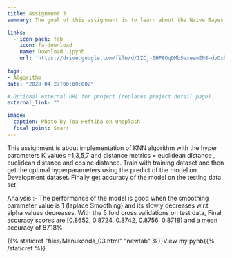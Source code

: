 ```yaml
---
title: Assignment 3
summary: The goal of this assignment is to learn about the Naive Bayes Classifier (NBC). It uses large movie review dataset , Builds the vocabulary list of the training data and removing the words that has frequency less than 5, Calculate the probability of P[“the”] and P[“the” | Positive]. It calculates  accuracy using five fold cross validation and Compares the effect of Smoothing on development dataset. Final accuracy is found using optimal parameter from smoothing on test dataset.

links:
  - icon_pack: fab
    icon: fa-download
    name: Download .ipynb
    url: 'https://drive.google.com/file/d/1ZCj-0HP8OqDMbSwxeemEN8-dvOxhNi0Z/view?usp=sharing'
    
tags:
- Algorithm 
date: "2020-04-27T00:00:00Z"

# Optional external URL for project (replaces project detail page).
external_link: ""

image:
  caption: Photo by Toa Heftiba on Unsplash
  focal_point: Smart
---
```

This assignment is about implementation of KNN algorithm with the hyper parameters K values =1,3,5,7 and distance metrics = euclidean distance , euclidean distance and cosine distance.  Train with training dataset and then get the optimal hyperparameters using the predict of the model on Development dataset. Finally get accuracy of the model on the testing data set.

Analysis :- The performance of the model is good when the smoothing parameter value is 1 (laplace Smoothing) and its slowly decreases w.r.t  alpha values decreases. With the 5 fold cross validations on test data, Final accuracy scores are [0.8652, 0.8724, 0.8742, 0.8756, 0.8718] and a mean accuracy of 87.18%

{{% staticref "files/Manukonda_03.html" "newtab" %}}View my pynb{{% /staticref %}}
